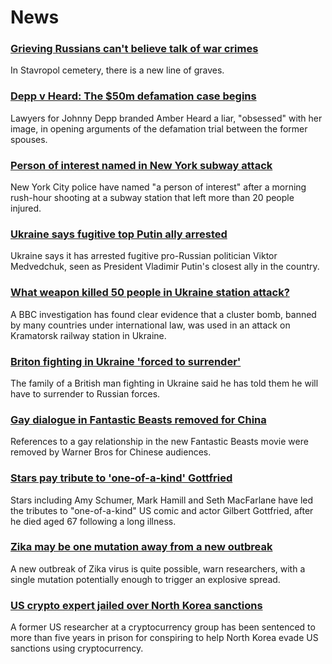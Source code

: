 # News
### [Grieving Russians can't believe talk of war crimes](https://www.bbc.com/news/world-europe-61073897)
In Stavropol cemetery, there is a new line of graves.
### [Depp v Heard: The $50m defamation case begins](https://www.bbc.com/news/world-us-canada-61082790)
Lawyers for Johnny Depp branded Amber Heard a liar, "obsessed" with her image, in opening arguments of the defamation trial between the former spouses.
### [Person of interest named in New York subway attack](https://www.bbc.com/news/world-us-canada-61089619)
New York City police have named "a person of interest" after a morning rush-hour shooting at a subway station that left more than 20 people injured.
### [Ukraine says fugitive top Putin ally arrested](https://www.bbc.com/news/world-europe-61089039)
Ukraine says it has arrested fugitive pro-Russian politician Viktor Medvedchuk, seen as President Vladimir Putin's closest ally in the country.
### [What weapon killed 50 people in Ukraine station attack?](https://www.bbc.com/news/61079356)
A BBC investigation has found clear evidence that a cluster bomb, banned by many countries under international law, was used in an attack on Kramatorsk railway station in Ukraine.
### [Briton fighting in Ukraine 'forced to surrender'](https://www.bbc.com/news/uk-england-nottinghamshire-60894476)
The family of a British man fighting in Ukraine said he has told them he will have to surrender to Russian forces.
### [Gay dialogue in Fantastic Beasts removed for China](https://www.bbc.com/news/entertainment-arts-61090995)
References to a gay relationship in the new Fantastic Beasts movie were removed by Warner Bros for Chinese audiences.
### [Stars pay tribute to 'one-of-a-kind' Gottfried](https://www.bbc.com/news/entertainment-arts-61090986)
Stars including Amy Schumer, Mark Hamill and Seth MacFarlane have led the tributes to "one-of-a-kind" US comic and actor Gilbert Gottfried, after he died aged 67 following a long illness.
### [Zika may be one mutation away from a new outbreak](https://www.bbc.com/news/health-61078867)
A new outbreak of Zika virus is quite possible, warn researchers, with a single mutation potentially enough to trigger an explosive spread. 
### [US crypto expert jailed over North Korea sanctions](https://www.bbc.com/news/business-61090064)
A former US researcher at a cryptocurrency group has been sentenced to more than five years in prison for conspiring to help North Korea evade US sanctions using cryptocurrency.
